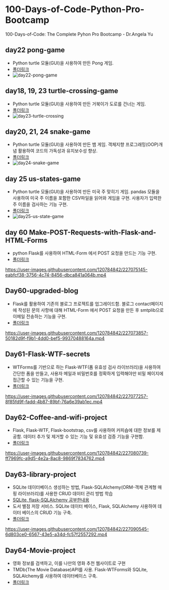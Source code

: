 # 100-Days-of-Code-Python-Pro-Bootcamp
 100-Days-of-Code: The Complete Pyhon Pro Bootcamp - Dr.Angela Yu

## day22 pong-game
- Python turtle 모듈(GUI)을 사용하여 만든 Pong 게임.
- [폴더링크](https://github.com/shipowner99/100-Days-of-Code-Python-Pro-Bootcamp/tree/main/Day22-Pong-game)
- ![day22-pong-game](https://user-images.githubusercontent.com/120784842/226108264-865397be-607b-4a30-84c5-a2cbc51249aa.gif)

## day18, 19, 23 turtle-crossing-game
- Python turtle 모듈(GUI)을 사용하여 만든 거북이가 도로를 건너는 게임.
- [폴더링크](https://github.com/shipowner99/100-Days-of-Code-Python-Pro-Bootcamp/tree/main/Day23-Turtle-crossing-game)
- ![day23-turtle-crossing](https://user-images.githubusercontent.com/120784842/225269857-483b1ee8-41fd-43fe-8756-8c4b9019c90b.gif)

## day20, 21, 24 snake-game
- Python turtle 모듈(GUI)을 사용하여 만든 뱀 게임. 객체지향 프로그래밍(OOP)개념 활용하여 코드의 가독성과 유지보수성 향상.
- [폴더링크](https://github.com/shipowner99/100-Days-of-Code-Python-Pro-Bootcamp/tree/main/Day24-Snake-game)
- ![day24-snake-game](https://user-images.githubusercontent.com/120784842/225852600-ba06056f-efb3-4332-8c6d-b7df38bd79a4.gif)

## day 25 us-states-game
- Python turtle 모듈(GUI)을 사용하여 만든 미국 주 맞히기 게임. pandas 모듈을 사용하여 미국 주 이름을 포함한 CSV파일을 읽어와 게임을 구현. 사용자가 입력한 주 이름을 검사하는 기능 구현.
- [폴더링크](https://github.com/shipowner99/100-Days-of-Code-Python-Pro-Bootcamp/tree/main/Day25-US-states-game)
- ![day25-us-state-game](https://user-images.githubusercontent.com/120784842/226177015-b2995ab0-4fa9-469a-b635-fedf12565150.gif)

## day 60 Make-POST-Requests-with-Flask-and-HTML-Forms
- python Flask를 사용하여 HTML-Form 에서 POST 요청을 만드는 기능 구현.
- [폴더링크](https://github.com/shipowner99/100-Days-of-Code-Python-Pro-Bootcamp/tree/main/Day60-Make-POST-Requests-with-Flask-and-HTML-Forms)

https://user-images.githubusercontent.com/120784842/227075145-eabfcf38-3756-4c74-8456-dbca841a064b.mp4

## Day60-upgraded-blog
- Flask를 활용하여 기존의 블로그 프로젝트를 업그레이드함. 블로그 contact페이지에 작성된 문의 사항에 대해 HTML-Form 에서 POST 요청을 만든 후 smtplib으로 이메일 전송하는 기능을 구현.
- [폴더링크](https://github.com/shipowner99/100-Days-of-Code-Python-Pro-Bootcamp/tree/main/Day60-upgraded-blog)

https://user-images.githubusercontent.com/120784842/227073857-50182d9f-f9b1-4dd0-bef5-99370488164a.mp4

## Day61-Flask-WTF-secrets
- WTForms를 기반으로 하는 Flask-WTF(폼 유효성 검사 라이브러리)을 사용하여 간단한 폼을 만들고, 사용자 메일과 비밀번호를 정확하게 입력해야만 비밀 페이지에 접근할 수 있는 기능을 구현.
- [폴더링크](https://github.com/shipowner99/100-Days-of-Code-Python-Pro-Bootcamp/tree/main/Day61-Flask-WTF-secrets)

https://user-images.githubusercontent.com/120784842/227077257-8f85fd9f-fadd-4b87-89bf-76a6e39ab1ec.mp4

## Day62-Coffee-and-wifi-project
- Flask, Flask-WTF, Flask-bootstrap, csv를 사용하여 커피숍에 대한 정보를 제공함. 데이터 추가 및 제거할 수 있는 기능 및 유효성 검증 기능을 구현함.
- [폴더링크](https://github.com/shipowner99/100-Days-of-Code-Python-Pro-Bootcamp/tree/main/Day62-Coffee-and-wifi-project)

https://user-images.githubusercontent.com/120784842/227080739-ff7969fc-a9d5-4e2a-8ac8-9869f7834762.mp4

## Day63-library-project
- SQLite 데이터베이스 생성하는 방법, Flask-SQLAlchemy(ORM-객체 관계형 매핑 라이브러리)를 사용한 CRUD 데이터 관리 방법 학습
- [SQLite, flask-SQLAlchemy 공부한내용](https://github.com/shipowner99/100-Days-of-Code-Python-Pro-Bootcamp/tree/main/Day63-SQLite-database-flask-SQLAlchemy)
- 도서 별점 저장 서비스. SQLite 데이터 베이스, Flask, SQLAlchemy 사용하여 데이터 베이스의 CRUD 기능 구축.
- [폴더링크](https://github.com/shipowner99/100-Days-of-Code-Python-Pro-Bootcamp/tree/main/Day63-library-project)

https://user-images.githubusercontent.com/120784842/227090545-6d803ce0-6567-43e5-a34d-fc57f2557292.mp4

## Day64-Movie-project
- 영화 정보를 검색하고, 이를 나만의 영화 추천 웹사이트로 구현
- TMDb(The Movie Database)API를 사용. Flask-WTForms와 SQLite, SQLAlchemy를 사용하여 데이터베이스 구축. 
- [폴더링크](https://github.com/shipowner99/100-Days-of-Code-Python-Pro-Bootcamp/tree/main/Day64-Movie-project)

